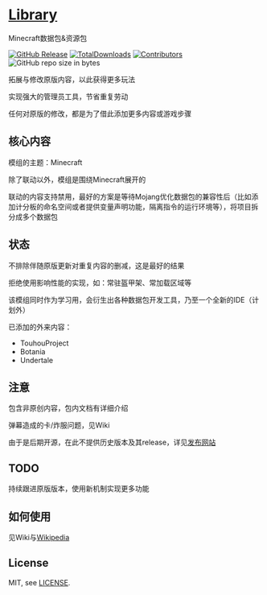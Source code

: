 # [Library](https://github.com/BlueWhaleMain/Library)

Minecraft数据包&资源包

[![GitHub Release](https://img.shields.io/github/release/BlueWhaleMain/Library?color=brightgreen)](https://github.com/BlueWhaleMain/Library/releases)
[![TotalDownloads](https://img.shields.io/github/downloads/BlueWhaleMain/Library/total.svg)](https://github.com/BlueWhaleMain/Library/releases)
[![Contributors](https://img.shields.io/github/contributors/BlueWhaleMain/Library.svg)](https://github.com/BlueWhaleMain/Library/graphs/contributors)
![GitHub repo size in bytes](https://img.shields.io/github/repo-size/BlueWhaleMain/Library.svg)

拓展与修改原版内容，以此获得更多玩法

实现强大的管理员工具，节省重复劳动

任何对原版的修改，都是为了借此添加更多内容或游戏步骤

## 核心内容

模组的主题：Minecraft

除了联动以外，模组是围绕Minecraft展开的

联动的内容支持禁用，最好的方案是等待Mojang优化数据包的兼容性后（比如添加计分板的命名空间或者提供变量声明功能，隔离指令的运行环境等），将项目拆分成多个数据包

## 状态

不排除伴随原版更新对重复内容的删减，这是最好的结果

拒绝使用影响性能的实现，如：常驻盔甲架、常加载区域等

该模组同时作为学习用，会衍生出各种数据包开发工具，乃至一个全新的IDE（计划外）

已添加的外来内容：

- TouhouProject
- Botania
- Undertale

## 注意

包含非原创内容，包内文档有详细介绍

弹幕造成的卡/炸服问题，见Wiki

由于是后期开源，在此不提供历史版本及其release，详见[发布网站](http://bamboomc.top/datapacks/)

## TODO

持续跟进原版版本，使用新机制实现更多功能

## 如何使用

见Wiki与[Wikipedia](https://minecraft-zh.gamepedia.com/%E6%95%99%E7%A8%8B/%E5%AE%89%E8%A3%85%E6%95%B0%E6%8D%AE%E5%8C%85)

## License

MIT, see [LICENSE](https://github.com/BlueWhaleMain/Library/blob/master/LICENSE).
